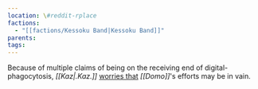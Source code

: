 ```yaml
---
location: \#reddit-rplace
factions:
  - "[[factions/Kessoku Band|Kessoku Band]]"
parents: 
tags: 
---
```

Because of multiple claims of being on the receiving end of digital-phagocytosis, *[[Kaz|.Kaz.]]* [worries that](discord://discord.com/channels/1093664259273130084/1131230952119615600/1131578264129916968) *[[Domo]]*'s efforts may be in vain.
